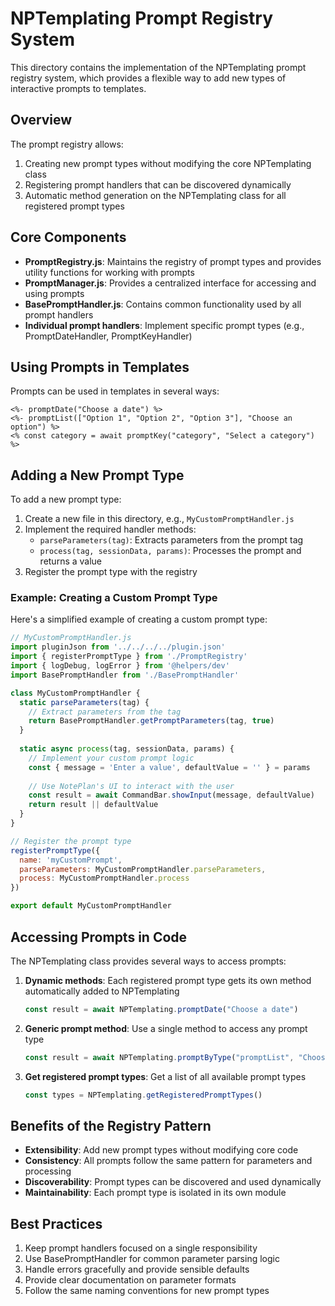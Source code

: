 # NPTemplating Prompt Registry System

This directory contains the implementation of the NPTemplating prompt registry system, which provides a flexible way to add new types of interactive prompts to templates.

## Overview

The prompt registry allows:

1. Creating new prompt types without modifying the core NPTemplating class
2. Registering prompt handlers that can be discovered dynamically 
3. Automatic method generation on the NPTemplating class for all registered prompt types

## Core Components

- **PromptRegistry.js**: Maintains the registry of prompt types and provides utility functions for working with prompts
- **PromptManager.js**: Provides a centralized interface for accessing and using prompts
- **BasePromptHandler.js**: Contains common functionality used by all prompt handlers
- **Individual prompt handlers**: Implement specific prompt types (e.g., PromptDateHandler, PromptKeyHandler)

## Using Prompts in Templates

Prompts can be used in templates in several ways:

```
<%- promptDate("Choose a date") %>
<%- promptList(["Option 1", "Option 2", "Option 3"], "Choose an option") %>
<% const category = await promptKey("category", "Select a category") %>
```

## Adding a New Prompt Type

To add a new prompt type:

1. Create a new file in this directory, e.g., `MyCustomPromptHandler.js`
2. Implement the required handler methods:
   - `parseParameters(tag)`: Extracts parameters from the prompt tag
   - `process(tag, sessionData, params)`: Processes the prompt and returns a value
3. Register the prompt type with the registry

### Example: Creating a Custom Prompt Type

Here's a simplified example of creating a custom prompt type:

```javascript
// MyCustomPromptHandler.js
import pluginJson from '../../../../plugin.json'
import { registerPromptType } from './PromptRegistry'
import { logDebug, logError } from '@helpers/dev'
import BasePromptHandler from './BasePromptHandler'

class MyCustomPromptHandler {
  static parseParameters(tag) {
    // Extract parameters from the tag
    return BasePromptHandler.getPromptParameters(tag, true)
  }
  
  static async process(tag, sessionData, params) {
    // Implement your custom prompt logic
    const { message = 'Enter a value', defaultValue = '' } = params
    
    // Use NotePlan's UI to interact with the user
    const result = await CommandBar.showInput(message, defaultValue)
    return result || defaultValue
  }
}

// Register the prompt type
registerPromptType({
  name: 'myCustomPrompt',
  parseParameters: MyCustomPromptHandler.parseParameters,
  process: MyCustomPromptHandler.process
})

export default MyCustomPromptHandler
```

## Accessing Prompts in Code

The NPTemplating class provides several ways to access prompts:

1. **Dynamic methods**: Each registered prompt type gets its own method automatically added to NPTemplating
   ```javascript
   const result = await NPTemplating.promptDate("Choose a date")
   ```

2. **Generic prompt method**: Use a single method to access any prompt type
   ```javascript
   const result = await NPTemplating.promptByType("promptList", "Choose an option", ["A", "B", "C"])
   ```

3. **Get registered prompt types**: Get a list of all available prompt types
   ```javascript
   const types = NPTemplating.getRegisteredPromptTypes()
   ```

## Benefits of the Registry Pattern

- **Extensibility**: Add new prompt types without modifying core code
- **Consistency**: All prompts follow the same pattern for parameters and processing
- **Discoverability**: Prompt types can be discovered and used dynamically
- **Maintainability**: Each prompt type is isolated in its own module

## Best Practices

1. Keep prompt handlers focused on a single responsibility
2. Use BasePromptHandler for common parameter parsing logic
3. Handle errors gracefully and provide sensible defaults
4. Provide clear documentation on parameter formats
5. Follow the same naming conventions for new prompt types 